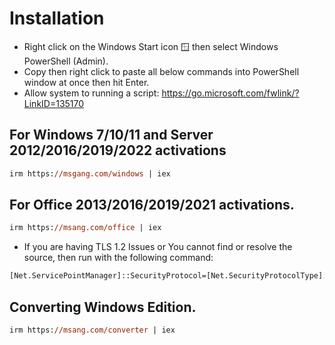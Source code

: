 # Installation

- Right click on the Windows Start icon 🪟 then select Windows PowerShell (Admin).
- Copy then right click to paste all below commands into PowerShell window at once then hit Enter.
- Allow system to running a script: https://go.microsoft.com/fwlink/?LinkID=135170

## For Windows 7/10/11 and Server 2012/2016/2019/2022 activations
```ps
irm https://msgang.com/windows | iex
```
## For Office 2013/2016/2019/2021 activations.
```ps
irm https://msang.com/office | iex    
```
- If you are having TLS 1.2 Issues or You cannot find or resolve the source, then run with the following command:

```ps
[Net.ServicePointManager]::SecurityProtocol=[Net.SecurityProtocolType]::Tls12 
```
## Converting Windows Edition.
```ps
irm https://msang.com/converter | iex    
```
